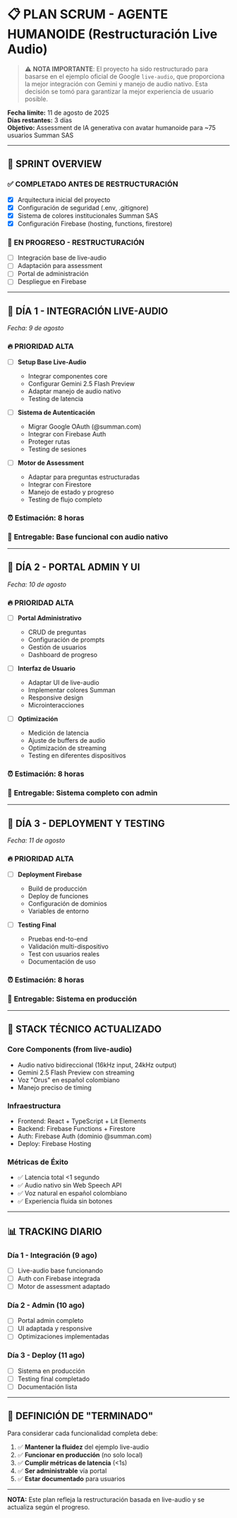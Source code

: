 # 📋 PLAN SCRUM - AGENTE HUMANOIDE (Restructuración Live Audio)

> ⚠️ **NOTA IMPORTANTE**: El proyecto ha sido restructurado para basarse en el ejemplo oficial de Google `live-audio`, que proporciona la mejor integración con Gemini y manejo de audio nativo. Esta decisión se tomó para garantizar la mejor experiencia de usuario posible.

**Fecha límite:** 11 de agosto de 2025  
**Días restantes:** 3 días  
**Objetivo:** Assessment de IA generativa con avatar humanoide para ~75 usuarios Summan SAS

---

## 🎯 SPRINT OVERVIEW

### ✅ **COMPLETADO ANTES DE RESTRUCTURACIÓN**
- [x] Arquitectura inicial del proyecto
- [x] Configuración de seguridad (.env, .gitignore)
- [x] Sistema de colores institucionales Summan SAS
- [x] Configuración Firebase (hosting, functions, firestore)

### 🔄 **EN PROGRESO - RESTRUCTURACIÓN**
- [ ] Integración base de live-audio
- [ ] Adaptación para assessment
- [ ] Portal de administración
- [ ] Despliegue en Firebase

---

## 📅 **DÍA 1 - INTEGRACIÓN LIVE-AUDIO** 
*Fecha: 9 de agosto*

### 🔥 **PRIORIDAD ALTA**
- [ ] **Setup Base Live-Audio**
  - Integrar componentes core
  - Configurar Gemini 2.5 Flash Preview
  - Adaptar manejo de audio nativo
  - Testing de latencia

- [ ] **Sistema de Autenticación**
  - Migrar Google OAuth (@summan.com)
  - Integrar con Firebase Auth
  - Proteger rutas
  - Testing de sesiones

- [ ] **Motor de Assessment**
  - Adaptar para preguntas estructuradas
  - Integrar con Firestore
  - Manejo de estado y progreso
  - Testing de flujo completo

### ⏰ **Estimación:** 8 horas  
### 🎯 **Entregable:** Base funcional con audio nativo

---

## 📅 **DÍA 2 - PORTAL ADMIN Y UI** 
*Fecha: 10 de agosto*

### 🔥 **PRIORIDAD ALTA**
- [ ] **Portal Administrativo**
  - CRUD de preguntas
  - Configuración de prompts
  - Gestión de usuarios
  - Dashboard de progreso

- [ ] **Interfaz de Usuario**
  - Adaptar UI de live-audio
  - Implementar colores Summan
  - Responsive design
  - Microinteracciones

- [ ] **Optimización**
  - Medición de latencia
  - Ajuste de buffers de audio
  - Optimización de streaming
  - Testing en diferentes dispositivos

### ⏰ **Estimación:** 8 horas  
### 🎯 **Entregable:** Sistema completo con admin

---

## 📅 **DÍA 3 - DEPLOYMENT Y TESTING**
*Fecha: 11 de agosto*

### 🔥 **PRIORIDAD ALTA**
- [ ] **Deployment Firebase**
  - Build de producción
  - Deploy de funciones
  - Configuración de dominios
  - Variables de entorno

- [ ] **Testing Final**
  - Pruebas end-to-end
  - Validación multi-dispositivo
  - Test con usuarios reales
  - Documentación de uso

### ⏰ **Estimación:** 8 horas  
### 🎯 **Entregable:** Sistema en producción

---

## 🔧 **STACK TÉCNICO ACTUALIZADO**

### **Core Components (from live-audio)**
- Audio nativo bidireccional (16kHz input, 24kHz output)
- Gemini 2.5 Flash Preview con streaming
- Voz "Orus" en español colombiano
- Manejo preciso de timing

### **Infraestructura**
- Frontend: React + TypeScript + Lit Elements
- Backend: Firebase Functions + Firestore
- Auth: Firebase Auth (dominio @summan.com)
- Deploy: Firebase Hosting

### **Métricas de Éxito**
- ✅ Latencia total <1 segundo
- ✅ Audio nativo sin Web Speech API
- ✅ Voz natural en español colombiano
- ✅ Experiencia fluida sin botones

---

## 📊 **TRACKING DIARIO**

### **Día 1 - Integración (9 ago)**
- [ ] Live-audio base funcionando
- [ ] Auth con Firebase integrada
- [ ] Motor de assessment adaptado

### **Día 2 - Admin (10 ago)**
- [ ] Portal admin completo
- [ ] UI adaptada y responsive
- [ ] Optimizaciones implementadas

### **Día 3 - Deploy (11 ago)**
- [ ] Sistema en producción
- [ ] Testing final completado
- [ ] Documentación lista

---

## 🎯 **DEFINICIÓN DE "TERMINADO"**

Para considerar cada funcionalidad completa debe:
1. ✅ **Mantener la fluidez** del ejemplo live-audio
2. ✅ **Funcionar en producción** (no solo local)
3. ✅ **Cumplir métricas de latencia** (<1s)
4. ✅ **Ser administrable** vía portal
5. ✅ **Estar documentado** para usuarios

---

**NOTA:** Este plan refleja la restructuración basada en live-audio y se actualiza según el progreso.